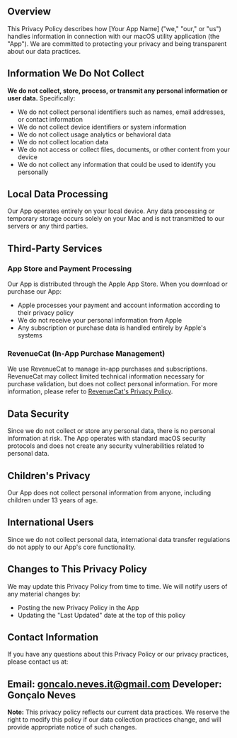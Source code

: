 ## Overview

This Privacy Policy describes how [Your App Name] ("we," "our," or "us") handles information in connection with our macOS utility application (the "App"). We are committed to protecting your privacy and being transparent about our data practices.

## Information We Do Not Collect

**We do not collect, store, process, or transmit any personal information or user data.** Specifically:

- We do not collect personal identifiers such as names, email addresses, or contact information
- We do not collect device identifiers or system information
- We do not collect usage analytics or behavioral data
- We do not collect location data
- We do not access or collect files, documents, or other content from your device
- We do not collect any information that could be used to identify you personally

## Local Data Processing

Our App operates entirely on your local device. Any data processing or temporary storage occurs solely on your Mac and is not transmitted to our servers or any third parties.

## Third-Party Services

### App Store and Payment Processing

Our App is distributed through the Apple App Store. When you download or purchase our App:

- Apple processes your payment and account information according to their privacy policy
- We do not receive your personal information from Apple
- Any subscription or purchase data is handled entirely by Apple's systems

### RevenueCat (In-App Purchase Management)

We use RevenueCat to manage in-app purchases and subscriptions. RevenueCat may collect limited technical information necessary for purchase validation, but does not collect personal information. For more information, please refer to [RevenueCat's Privacy Policy](https://www.revenuecat.com/privacy/).

## Data Security

Since we do not collect or store any personal data, there is no personal information at risk. The App operates with standard macOS security protocols and does not create any security vulnerabilities related to personal data.

## Children's Privacy

Our App does not collect personal information from anyone, including children under 13 years of age.

## International Users

Since we do not collect personal data, international data transfer regulations do not apply to our App's core functionality.

## Changes to This Privacy Policy

We may update this Privacy Policy from time to time. We will notify users of any material changes by:

- Posting the new Privacy Policy in the App
- Updating the "Last Updated" date at the top of this policy

## Contact Information

If you have any questions about this Privacy Policy or our privacy practices, please contact us at:

**Email:** goncalo.neves.it@gmail.com 
**Developer:** Gonçalo Neves
---

**Note:** This privacy policy reflects our current data practices. We reserve the right to modify this policy if our data collection practices change, and will provide appropriate notice of such changes.
